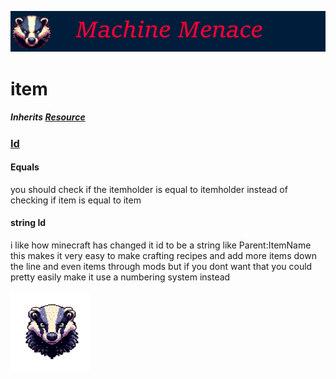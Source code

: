 ![banner](https://github.com/williamjseim/williamjseim/blob/main/Documentation/MarkdownBanner.png)
# item
##### Inherits [Resource](https://docs.godotengine.org/en/stable/classes/class_resource.html#class-resource)

### [Id](#string-id)

#### Equals
you should check if the itemholder is equal to itemholder instead of checking if item is equal to item

#### string Id
i like how minecraft has changed it id to be a string like Parent:ItemName this makes it very easy to make crafting recipes and add more items down the line and even items through mods but if you dont want that you could pretty easily make it use a numbering system instead

![Watermark](https://github.com/williamjseim/williamjseim/blob/main/Documentation/MarkDownWatermark.png)